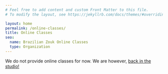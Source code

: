 ```yaml
---
# Feel free to add content and custom Front Matter to this file.
# To modify the layout, see https://jekyllrb.com/docs/themes/#overriding-theme-defaults

layout: home
permalink: /online-classes/
title: Online Classes
seo:
  name: Brazilian Zouk Online Classes
  type: Organization
---
```


We do not provide online classes for now.
We are however, [back in the studio!](/studio-classes)
